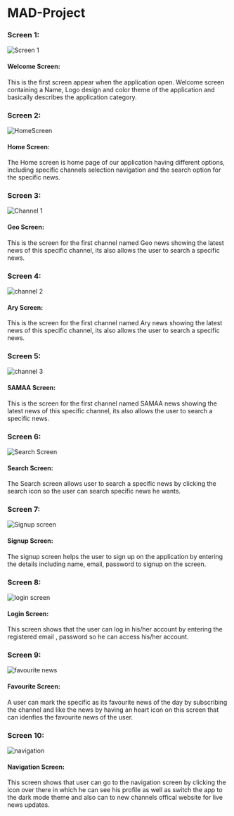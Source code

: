 # MAD-Project
### Screen 1:
![Screen 1](https://github.com/maaz-lab/MAD-Project/assets/152865626/9e609a2a-ba79-49fd-ac71-19e202d21bde)
#### Welcome Screen:
This is the first screen appear when the application open. Welcome screen containing a Name, Logo design and color theme of the application and basically describes the application category.
### Screen 2:
![HomeScreen](https://github.com/maaz-lab/MAD-Project/assets/152865626/5f8eeb7e-4809-41f1-b676-8c6cdb48cd73)
#### Home Screen:
The Home screen is home page of our application having different options, including specific channels selection navigation and the search option for the specific news.
### Screen 3:
![Channel 1](https://github.com/maaz-lab/MAD-Project/assets/152865626/5b107df2-3bf8-481c-85ec-522267feebb9)
#### Geo Screen:
This is the screen for the first channel named Geo news  showing the latest news of this specific channel, its also allows the user to search a specific news.
### Screen 4:
![channel 2](https://github.com/maaz-lab/MAD-Project/assets/152865626/ce63772a-7ec5-42af-bee2-d27609e98f25)
#### Ary Screen:
This is the screen for the first channel named Ary news  showing the latest news of this specific channel, its also allows the user to search a specific news.
### Screen 5:
![channel 3](https://github.com/maaz-lab/MAD-Project/assets/152865626/a5a22241-dd88-48a9-92a5-264f38c71530)
#### SAMAA Screen:
This is the screen for the first channel named SAMAA  news  showing the latest news of this specific channel, its also allows the user to search a specific news.
### Screen 6:
![Search Screen](https://github.com/maaz-lab/MAD-Project/assets/152865626/65f85637-a5d1-4128-b741-b5827b45d923)
#### Search Screen:
The Search screen allows user to search a specific news by clicking the search icon so the user can search specific news he wants.
### Screen 7:
![Signup screen](https://github.com/maaz-lab/MAD-Project/assets/152865626/02b40c17-e7f0-40cd-bf34-96ce8251fe9f)
#### Signup Screen:
The signup screen helps the user to sign up on the application by entering the details including name, email, password to signup on the screen.
### Screen 8:
![login screen](https://github.com/maaz-lab/MAD-Project/assets/152865626/9677e257-611f-47eb-9b75-627c33614d04)
#### Login Screen:
This screen shows that the user can log in his/her account by entering the registered email , password so he can access his/her account.
### Screen 9:
![favourite news](https://github.com/maaz-lab/MAD-Project/assets/152865626/c511d57c-47ee-466b-9a03-8aa70e344449)
#### Favourite Screen:
A user can mark the specific as its favourite news of the day by subscribing the channel and like the news by having an heart icon on this screen that can idenfies the favourite news of the user.
### Screen 10:
![navigation](https://github.com/maaz-lab/MAD-Project/assets/152865626/4ceee097-0cb5-4a2d-a5ec-437ec82ff2cb)
#### Navigation Screen:
This screen shows that user can go to the navigation screen by clicking the icon over there in which he can see his profile as well as switch the app to the dark mode theme and also can to new channels offical website for live news updates.
